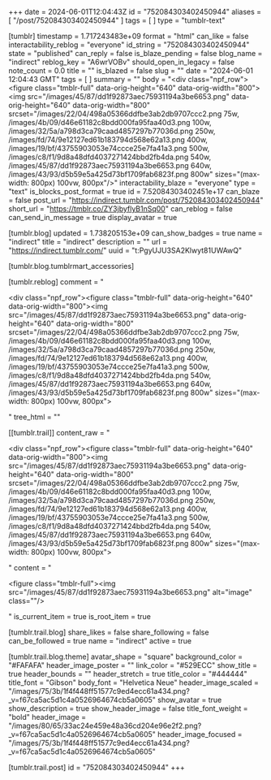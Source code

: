 +++
date = 2024-06-01T12:04:43Z
id = "752084303402450944"
aliases = [ "/post/752084303402450944" ]
tags = [ ]
type = "tumblr-text"

[tumblr]
timestamp = 1.717243483e+09
format = "html"
can_like = false
interactability_reblog = "everyone"
id_string = "752084303402450944"
state = "published"
can_reply = false
is_blaze_pending = false
blog_name = "indirect"
reblog_key = "A6wrVOBv"
should_open_in_legacy = false
note_count = 0.0
title = ""
is_blazed = false
slug = ""
date = "2024-06-01 12:04:43 GMT"
tags = [ ]
summary = ""
body = "<div class=\"npf_row\"><figure class=\"tmblr-full\" data-orig-height=\"640\" data-orig-width=\"800\"><img src=\"/images/45/87/dd1f92873aec75931194a3be6653.png\" data-orig-height=\"640\" data-orig-width=\"800\" srcset=\"/images/22/04/498a05366ddfbe3ab2db9707ccc2.png 75w, /images/4b/09/d46e61182c8bdd000fa95faa40d3.png 100w, /images/32/5a/a798d3ca79caad4857297b77036d.png 250w, /images/fd/74/9e12127ed61b183794d568e62a13.png 400w, /images/19/bf/43755903053e74ccce25e7fa41a3.png 500w, /images/c8/f1/9d8a48dfd4037271424bbd2fb4da.png 540w, /images/45/87/dd1f92873aec75931194a3be6653.png 640w, /images/43/93/d5b59e5a425d73bf1709fab6823f.png 800w\" sizes=\"(max-width: 800px) 100vw, 800px\"/></figure></div>"
interactability_blaze = "everyone"
type = "text"
is_blocks_post_format = true
id = 7.52084303402451e+17
can_blaze = false
post_url = "https://indirect.tumblr.com/post/752084303402450944"
short_url = "https://tmblr.co/ZY3jbyflyB1nSq00"
can_reblog = false
can_send_in_message = true
display_avatar = true

[tumblr.blog]
updated = 1.738205153e+09
can_show_badges = true
name = "indirect"
title = "indirect"
description = ""
url = "https://indirect.tumblr.com/"
uuid = "t:PgyUJU3SA2Klwyt81UWAwQ"

[tumblr.blog.tumblrmart_accessories]

[tumblr.reblog]
comment = "<p><div class=\"npf_row\"><figure class=\"tmblr-full\" data-orig-height=\"640\" data-orig-width=\"800\"><img src=\"/images/45/87/dd1f92873aec75931194a3be6653.png\" data-orig-height=\"640\" data-orig-width=\"800\" srcset=\"/images/22/04/498a05366ddfbe3ab2db9707ccc2.png 75w, /images/4b/09/d46e61182c8bdd000fa95faa40d3.png 100w, /images/32/5a/a798d3ca79caad4857297b77036d.png 250w, /images/fd/74/9e12127ed61b183794d568e62a13.png 400w, /images/19/bf/43755903053e74ccce25e7fa41a3.png 500w, /images/c8/f1/9d8a48dfd4037271424bbd2fb4da.png 540w, /images/45/87/dd1f92873aec75931194a3be6653.png 640w, /images/43/93/d5b59e5a425d73bf1709fab6823f.png 800w\" sizes=\"(max-width: 800px) 100vw, 800px\"></figure></div></p>"
tree_html = ""

[[tumblr.trail]]
content_raw = "<p><div class=\"npf_row\"><figure class=\"tmblr-full\" data-orig-height=\"640\" data-orig-width=\"800\"><img src=\"/images/45/87/dd1f92873aec75931194a3be6653.png\" data-orig-height=\"640\" data-orig-width=\"800\" srcset=\"/images/22/04/498a05366ddfbe3ab2db9707ccc2.png 75w, /images/4b/09/d46e61182c8bdd000fa95faa40d3.png 100w, /images/32/5a/a798d3ca79caad4857297b77036d.png 250w, /images/fd/74/9e12127ed61b183794d568e62a13.png 400w, /images/19/bf/43755903053e74ccce25e7fa41a3.png 500w, /images/c8/f1/9d8a48dfd4037271424bbd2fb4da.png 540w, /images/45/87/dd1f92873aec75931194a3be6653.png 640w, /images/43/93/d5b59e5a425d73bf1709fab6823f.png 800w\" sizes=\"(max-width: 800px) 100vw, 800px\"></figure></div></p>"
content = "<p><figure class=\"tmblr-full\"><img src=\"/images/45/87/dd1f92873aec75931194a3be6653.png\" alt=\"image\" class=\"\"/></figure></p>"
is_current_item = true
is_root_item = true

[tumblr.trail.blog]
share_likes = false
share_following = false
can_be_followed = true
name = "indirect"
active = true

[tumblr.trail.blog.theme]
avatar_shape = "square"
background_color = "#FAFAFA"
header_image_poster = ""
link_color = "#529ECC"
show_title = true
header_bounds = ""
header_stretch = true
title_color = "#444444"
title_font = "Gibson"
body_font = "Helvetica Neue"
header_image_scaled = "/images/75/3b/1f4f448ff51577c9ed4ecc61a434.png?_v=f67ca5ac5d1c4a0526964674cb5a0605"
show_avatar = true
show_description = true
show_header_image = false
title_font_weight = "bold"
header_image = "/images/80/65/33ac24e459e48a36cd204e96e2f2.png?_v=f67ca5ac5d1c4a0526964674cb5a0605"
header_image_focused = "/images/75/3b/1f4f448ff51577c9ed4ecc61a434.png?_v=f67ca5ac5d1c4a0526964674cb5a0605"

[tumblr.trail.post]
id = "752084303402450944"
+++

